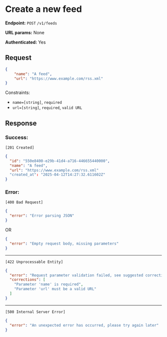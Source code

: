 # Create a new feed

**Endpoint:** `POST` `/v1/feeds`

**URL params:** None

**Authenticated:** Yes

## Request

```json
{
    "name": "A feed",
    "url": "https://www.example.com/rss.xml"
}
```

Constraints:
- `name=[string]`, `required`
- `url=[string]`, `required`, `valid URL`

## Response

### Success:

`[201 Created]`
```json
{
  "id": "550e8400-e29b-41d4-a716-446655440000",
  "name": "A feed",
  "url": "https://www.example.com/rss.xml"
  "created_at": "2025-04-12T14:27:32.611602Z"
}
```

### Error:

`[400 Bad Request]`
```json
{
  "error": "Error parsing JSON"
}
```
OR
```json
{
  "error": "Empty request body, missing parameters"
}
```

---

`[422 Unprocessable Entity]`
```json
{
  "error": "Request parameter validation failed, see suggested corrections",
  "corrections": [
    "Parameter 'name' is required",
    "Parameter 'url' must be a valid URL"
  ]
}
```

---

`[500 Internal Server Error]`
```json
{
  "error": "An unexpected error has occurred, please try again later"
}
```
